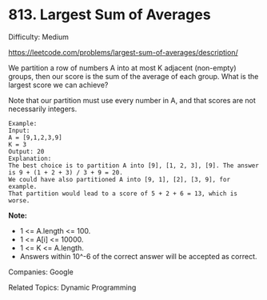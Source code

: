 # 813. Largest Sum of Averages

Difficulty: Medium

https://leetcode.com/problems/largest-sum-of-averages/description/

We partition a row of numbers A into at most K adjacent (non-empty) groups, then our score is the sum of the average of each group. What is the largest score we can achieve?

Note that our partition must use every number in A, and that scores are not necessarily integers.
```
Example:
Input: 
A = [9,1,2,3,9]
K = 3
Output: 20
Explanation: 
The best choice is to partition A into [9], [1, 2, 3], [9]. The answer is 9 + (1 + 2 + 3) / 3 + 9 = 20.
We could have also partitioned A into [9, 1], [2], [3, 9], for example.
That partition would lead to a score of 5 + 2 + 6 = 13, which is worse.
``` 

**Note:**

* 1 <= A.length <= 100.
* 1 <= A[i] <= 10000.
* 1 <= K <= A.length.
* Answers within 10^-6 of the correct answer will be accepted as correct.

Companies: Google

Related Topics: Dynamic Programming
